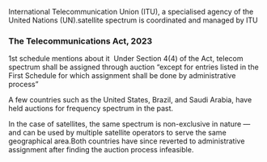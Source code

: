 
International Telecommunication Union (ITU), a specialised agency of the United Nations (UN).satellite spectrum is coordinated and managed by ITU

### The Telecommunications Act, 2023
1st schedule mentions about it
 Under Section 4(4) of the Act, telecom spectrum shall be assigned through auction “except for entries listed in the First Schedule for which assignment shall be done by administrative process”

A few countries such as the United States, Brazil, and Saudi Arabia, have held auctions for frequency spectrum in the past.


In the case of satellites, the same spectrum is non-exclusive in nature — and can be used by multiple satellite operators to serve the same geographical area.Both countries have since reverted to administrative assignment after finding the auction process infeasible.